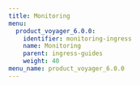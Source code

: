 ```yaml
---
title: Monitoring
menu:
  product_voyager_6.0.0:
    identifier: monitoring-ingress
    name: Monitoring
    parent: ingress-guides
    weight: 40
menu_name: product_voyager_6.0.0
---
```


